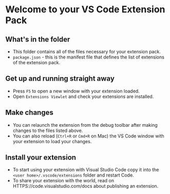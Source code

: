 # Welcome to your VS Code Extension Pack

## What's in the folder

-   This folder contains all of the files necessary for your extension pack.
-   `package.json` - this is the manifest file that defines the list of
    extensions of the extension pack.

## Get up and running straight away

-   Press `F5` to open a new window with your extension loaded.
-   Open `Extensions Viewlet` and check your extensions are installed.

## Make changes

-   You can relaunch the extension from the debug toolbar after making changes
    to the files listed above.
-   You can also reload (`Ctrl+R` or `Cmd+R` on Mac) the VS Code window with
    your extension to load your changes.

## Install your extension

-   To start using your extension with Visual Studio Code copy it into the
    `<user home>/.vscode/extensions` folder and restart Code.
-   To share your extension with the world, read on
    HTTPS://code.visualstudio.com/docs about publishing an extension.
